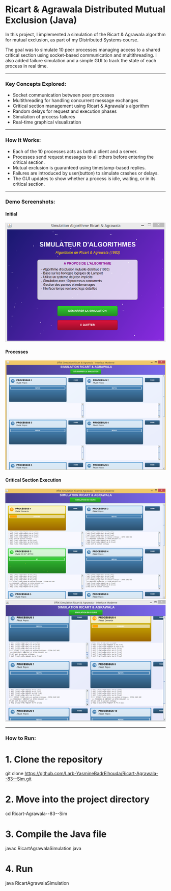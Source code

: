 # Ricart & Agrawala Distributed Mutual Exclusion (Java)

In this project, I implemented a simulation of the Ricart & Agrawala algorithm for mutual exclusion, as part of my Distributed Systems course.

The goal was to simulate 10 peer processes managing access to a shared critical section using socket-based communication and multithreading. I also added failure simulation and a simple GUI to track the state of each process in real time.

---

###  Key Concepts Explored:

- Socket communication between peer processes
- Multithreading for handling concurrent message exchanges
- Critical section management using Ricart & Agrawala's algorithm
- Random delays for request and execution phases
- Simulation of process failures
- Real-time graphical visualization

---

###  How It Works:

- Each of the 10 processes acts as both a client and a server.
- Processes send request messages to all others before entering the critical section.
- Mutual exclusion is guaranteed using timestamp-based replies.
- Failures are  introduced by user(button) to simulate crashes or delays.
- The GUI updates to show whether a process is idle, waiting, or in its critical section.

---

###  Demo Screenshots:

####  Initial 
![First interface ](First.png)

####  Processes 
![Processes Initial State ](Simulation_1.png)

####  Critical Section Execution
![Critical Section : Simulation](Simulation_2.png)
![Critical Section 2: Simulation 2](Simulation_2-2.png)

---

###  How to Run:

# 1. Clone the repository
git clone https://github.com/Larb-YasmineBadrElhouda/Ricart-Agrawala--83--Sim.git

# 2. Move into the project directory
cd Ricart-Agrawala--83--Sim

# 3. Compile the Java file
javac RicartAgrawalaSimulation.java

# 4. Run  
java RicartAgrawalaSimulation

